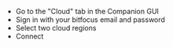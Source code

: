 * Go to the "Cloud" tab in the Companion GUI
* Sign in with your bitfocus email and password
* Select two cloud regions
* Connect
